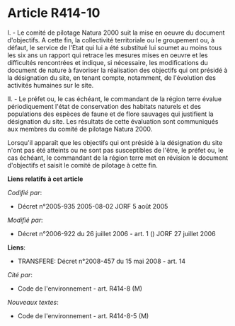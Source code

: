 # Article R414-10

I. - Le comité de pilotage Natura 2000 suit la mise en oeuvre du document d'objectifs. A cette fin, la collectivité
territoriale ou le groupement ou, à défaut, le service de l'Etat qui lui a été substitué lui soumet au moins tous les six ans
un rapport qui retrace les mesures mises en oeuvre et les difficultés rencontrées et indique, si nécessaire, les
modifications du document de nature à favoriser la réalisation des objectifs qui ont présidé à la désignation du site, en
tenant compte, notamment, de l'évolution des activités humaines sur le site.

II. - Le préfet ou, le cas échéant, le commandant de la région terre évalue périodiquement l'état de conservation des
habitats naturels et des populations des espèces de faune et de flore sauvages qui justifient la désignation du site. Les
résultats de cette évaluation sont communiqués aux membres du comité de pilotage Natura 2000.

Lorsqu'il apparaît que les objectifs qui ont présidé à la désignation du site n'ont pas été atteints ou ne sont pas
susceptibles de l'être, le préfet ou, le cas échéant, le commandant de la région terre met en révision le document
d'objectifs et saisit le comité de pilotage à cette fin.

**Liens relatifs à cet article**

_Codifié par_:

  - Décret n°2005-935 2005-08-02 JORF 5 août 2005

_Modifié par_:

  - Décret n°2006-922 du 26 juillet 2006 - art. 1 () JORF 27 juillet 2006

**Liens**:

  - TRANSFERE: Décret n°2008-457 du 15 mai 2008 - art. 14

_Cité par_:

  - Code de l'environnement - art. R414-8 (M)

_Nouveaux textes_:

  - Code de l'environnement - art. R414-8-5 (M)
